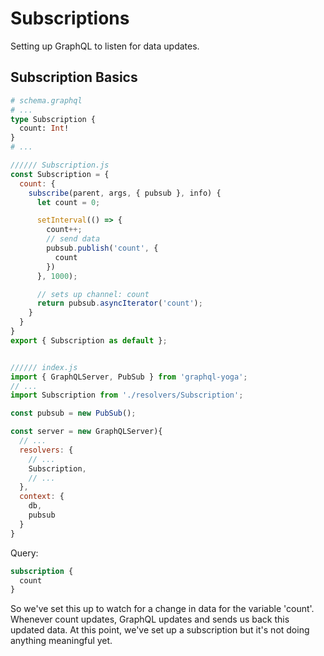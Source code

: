 # Subscriptions

Setting up GraphQL to listen for data updates.

## Subscription Basics
```graphql
# schema.graphql
# ...
type Subscription {
  count: Int!
}
# ...
```

```js
////// Subscription.js
const Subscription = {
  count: {
    subscribe(parent, args, { pubsub }, info) {
      let count = 0;

      setInterval(() => {
        count++;
        // send data
        pubsub.publish('count', {
          count
        })
      }, 1000);

      // sets up channel: count
      return pubsub.asyncIterator('count');
    }
  }
}
export { Subscription as default };


////// index.js
import { GraphQLServer, PubSub } from 'graphql-yoga';
// ...
import Subscription from './resolvers/Subscription';

const pubsub = new PubSub();

const server = new GraphQLServer){
  // ...
  resolvers: {
    // ...
    Subscription,
    // ...
  },
  context: {
    db,
    pubsub
  }
}
```
Query:

```graphql
subscription {
  count
}
```
So we've set this up to watch for a change in data for the variable 'count'. Whenever count updates, GraphQL updates and sends us back this updated data. At this point, we've set up a subscription but it's not doing anything meaningful yet.





























